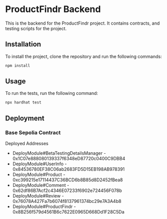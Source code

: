 # ProductFindr Backend

This is the backend for the ProductFindr project. It contains contracts, and testing scripts for the project.

## Installation

To install the project, clone the repository and run the following commands:

```bash
npm install
```

## Usage

To run the tests, run the following command:

```bash
npx hardhat test
```

## Deployment

### Base Sepolia Contract

Deployed Addresses

- DeployModule#BetaTestingDetailsManager - 0x1C07e888080139337f6348eD87720c0400C9DBB4
- DeployModule#UserInfo - 0x84536780EF38C06ab2683FD5D15EB198AB978391
- DeployModule#Product - 0xc399215e17114437C36BCD6b8B85d8D2452fBea8
- DeployModule#Comment - 0x62df86B7Acf2c4346E07233f6902e724456F078b
- DeployModule#Review - 0x76078A427Fa7b6074f8137961374bc29e7A3A4b8
- DeployModule#ProductFindr - 0x8B256f579d4561B6c7622E0965D668Dd1F28C5Da
